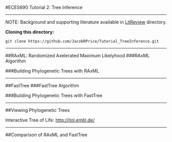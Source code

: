 #ECES690 Tutorial 2: Tree Inference
___

NOTE: Background and supporting literature available in [LitReview](https://github.com/JacobRPrice/Tutorial_TreeInference/tree/master/LitReview) directory.

**Cloning this directory:**

    git clone https://github.com/JacobRPrice/Tutorial_TreeInference.git
___
##RAxML: Randomized Axelerated Maximum Likelyhood
###RAxML Algorithm

###Building Phylogenetic Trees with RAxML

___
##FastTree
###FastTree Algorithm


###Building Phylogenetic Trees with FastTree








___
##Viewing Phylogenetic Trees

Interactive Tree of Life: http://itol.embl.de/

___
##Comparison of RAxML and FastTree

